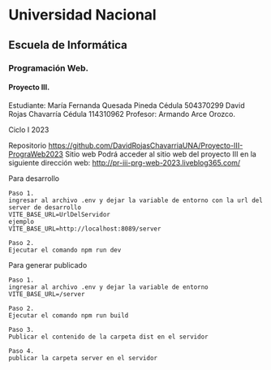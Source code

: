 # Universidad Nacional 
## Escuela de Informática 
### Programación Web.

#### Proyecto III.

Estudiante: 
María Fernanda Quesada Pineda
Cédula
504370299
David Rojas Chavarría
Cédula
114310962
Profesor:
Armando Arce Orozco.

Ciclo I 2023

Repositorio
	https://github.com/DavidRojasChavarriaUNA/Proyecto-III-PrograWeb2023
Sitio web
Podrá acceder al sitio web del proyecto III en la siguiente dirección web:
	http://pr-iii-prg-web-2023.liveblog365.com/

Para desarrollo

	Paso 1.
	ingresar al archivo .env y dejar la variable de entorno con la url del server de desarrollo
	VITE_BASE_URL=UrlDelServidor
	ejemplo
	VITE_BASE_URL=http://localhost:8089/server

	Paso 2.
	Ejecutar el comando npm run dev

Para generar publicado

	Paso 1.
	ingresar al archivo .env y dejar la variable de entorno 
	VITE_BASE_URL=/server

	Paso 2.
	Ejecutar el comando npm run build

	Paso 3.
	Publicar el contenido de la carpeta dist en el servidor

	Paso 4.
	publicar la carpeta server en el servidor